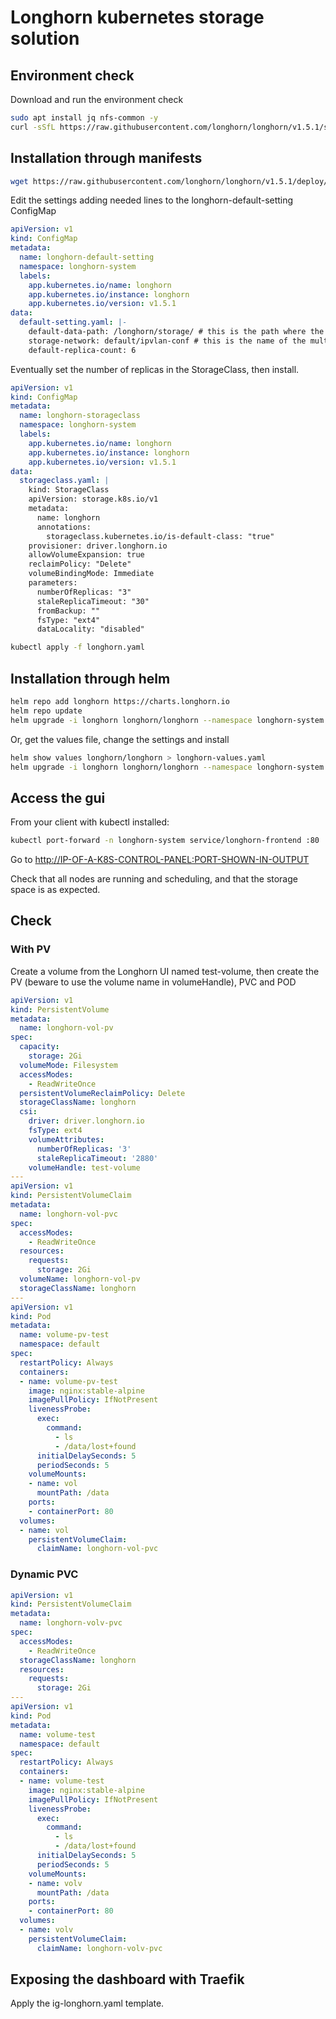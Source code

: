 # Longhorn kubernetes storage solution

## Environment check

Download and run the environment check

```bash
sudo apt install jq nfs-common -y
curl -sSfL https://raw.githubusercontent.com/longhorn/longhorn/v1.5.1/scripts/environment_check.sh | bash
```

## Installation through manifests

```bash
wget https://raw.githubusercontent.com/longhorn/longhorn/v1.5.1/deploy/longhorn.yaml
```

Edit the settings adding needed lines to the longhorn-default-setting ConfigMap

```yaml
apiVersion: v1
kind: ConfigMap
metadata:
  name: longhorn-default-setting
  namespace: longhorn-system
  labels:
    app.kubernetes.io/name: longhorn
    app.kubernetes.io/instance: longhorn
    app.kubernetes.io/version: v1.5.1
data:
  default-setting.yaml: |-
    default-data-path: /longhorn/storage/ # this is the path where the primary storage is mounted
    storage-network: default/ipvlan-conf # this is the name of the multus network-attachment-definition
    default-replica-count: 6
```

Eventually set the number of replicas in the StorageClass, then install.

```yaml
apiVersion: v1
kind: ConfigMap
metadata:
  name: longhorn-storageclass
  namespace: longhorn-system
  labels:
    app.kubernetes.io/name: longhorn
    app.kubernetes.io/instance: longhorn
    app.kubernetes.io/version: v1.5.1
data:
  storageclass.yaml: |
    kind: StorageClass
    apiVersion: storage.k8s.io/v1
    metadata:
      name: longhorn
      annotations:
        storageclass.kubernetes.io/is-default-class: "true"
    provisioner: driver.longhorn.io
    allowVolumeExpansion: true
    reclaimPolicy: "Delete"
    volumeBindingMode: Immediate
    parameters:
      numberOfReplicas: "3"
      staleReplicaTimeout: "30"
      fromBackup: ""
      fsType: "ext4"
      dataLocality: "disabled"
```


```bash
kubectl apply -f longhorn.yaml
```

## Installation through helm

```bash
helm repo add longhorn https://charts.longhorn.io
helm repo update
helm upgrade -i longhorn longhorn/longhorn --namespace longhorn-system --create-namespace --version 1.5.1 --set defaultSettings.defaultDataPath=/longhorn/storage/ --set defaultSettngs.storageNetwork=default/ipvlan-conf --set defaultSettings.defaultReplicaCount=6 --set persistence.defaultClassReplicaCount=6
```

Or, get the values file, change the settings and install

```bash
helm show values longhorn/longhorn > longhorn-values.yaml
helm upgrade -i longhorn longhorn/longhorn --namespace longhorn-system --create-namespace --version 1.5.1 --values longhorn-values.yaml
```

## Access the gui

From your client with kubectl installed:

```bash
kubectl port-forward -n longhorn-system service/longhorn-frontend :80
```

Go to <http://IP-OF-A-K8S-CONTROL-PANEL:PORT-SHOWN-IN-OUTPUT>

Check that all nodes are running and scheduling, and that the storage space is as expected.

## Check

### With PV

Create a volume from the Longhorn UI named test-volume, then create the PV (beware to use the volume name in volumeHandle), PVC and POD

```yaml
apiVersion: v1
kind: PersistentVolume
metadata:
  name: longhorn-vol-pv
spec:
  capacity:
    storage: 2Gi
  volumeMode: Filesystem
  accessModes:
    - ReadWriteOnce
  persistentVolumeReclaimPolicy: Delete
  storageClassName: longhorn
  csi:
    driver: driver.longhorn.io
    fsType: ext4
    volumeAttributes:
      numberOfReplicas: '3'
      staleReplicaTimeout: '2880'
    volumeHandle: test-volume
---
apiVersion: v1
kind: PersistentVolumeClaim
metadata:
  name: longhorn-vol-pvc
spec:
  accessModes:
    - ReadWriteOnce
  resources:
    requests:
      storage: 2Gi
  volumeName: longhorn-vol-pv
  storageClassName: longhorn
---
apiVersion: v1
kind: Pod
metadata:
  name: volume-pv-test
  namespace: default
spec:
  restartPolicy: Always
  containers:
  - name: volume-pv-test
    image: nginx:stable-alpine
    imagePullPolicy: IfNotPresent
    livenessProbe:
      exec:
        command:
          - ls
          - /data/lost+found
      initialDelaySeconds: 5
      periodSeconds: 5
    volumeMounts:
    - name: vol
      mountPath: /data
    ports:
    - containerPort: 80
  volumes:
  - name: vol
    persistentVolumeClaim:
      claimName: longhorn-vol-pvc
```

### Dynamic PVC

```yaml
apiVersion: v1
kind: PersistentVolumeClaim
metadata:
  name: longhorn-volv-pvc
spec:
  accessModes:
    - ReadWriteOnce
  storageClassName: longhorn
  resources:
    requests:
      storage: 2Gi
---
apiVersion: v1
kind: Pod
metadata:
  name: volume-test
  namespace: default
spec:
  restartPolicy: Always
  containers:
  - name: volume-test
    image: nginx:stable-alpine
    imagePullPolicy: IfNotPresent
    livenessProbe:
      exec:
        command:
          - ls
          - /data/lost+found
      initialDelaySeconds: 5
      periodSeconds: 5
    volumeMounts:
    - name: volv
      mountPath: /data
    ports:
    - containerPort: 80
  volumes:
  - name: volv
    persistentVolumeClaim:
      claimName: longhorn-volv-pvc
```

## Exposing the dashboard with Traefik

Apply the ig-longhorn.yaml template.
